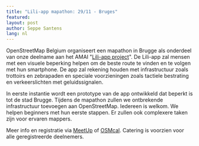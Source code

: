 ```yaml
---
title: "Lili-app mapathon: 29/11 - Bruges"
featured:
layout: post
author: Seppe Santens
lang: nl
---
```



OpenStreetMap Belgium organiseert een mapathon in Brugge als onderdeel van onze deelname aan het AMAI "[Lili-app project](https://amai.vlaanderen/projecten/project3-lili)". De Lili-app zal mensen met een visuele beperking helpen om de beste route te vinden en te volgen met hun smartphone. De app zal rekening houden met infrastructuur zoals trottoirs en zebrapaden en speciale voorzieningen zoals tactiele bestrating en verkeerslichten met geluidssignalen.

In eerste instantie wordt een prototype van de app ontwikkeld dat beperkt is tot de stad Brugge. Tijdens de mapathon zullen we ontbrekende infrastructuur toevoegen aan OpenStreetMap. Iedereen is welkom. We helpen beginners met hun eerste stappen. Er zullen ook complexere taken zijn voor ervaren mappers.

Meer info en registratie via [MeetUp](https://www.meetup.com/openstreetmap-belgium/events/304083372/) of [OSMcal](https://osmcal.org/event/3228/). Catering is voorzien voor alle geregistreerde deelnemers.